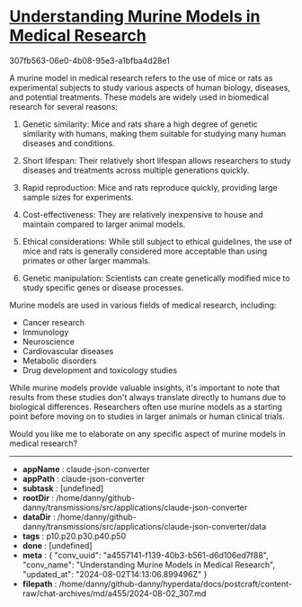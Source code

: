# [Understanding Murine Models in Medical Research](https://claude.ai/chat/a4557141-f139-40b3-b561-d6d106ed7f88)

307fb563-06e0-4b08-95e3-a1bfba4d28e1

 A murine model in medical research refers to the use of mice or rats as experimental subjects to study various aspects of human biology, diseases, and potential treatments. These models are widely used in biomedical research for several reasons:

1. Genetic similarity: Mice and rats share a high degree of genetic similarity with humans, making them suitable for studying many human diseases and conditions.

2. Short lifespan: Their relatively short lifespan allows researchers to study diseases and treatments across multiple generations quickly.

3. Rapid reproduction: Mice and rats reproduce quickly, providing large sample sizes for experiments.

4. Cost-effectiveness: They are relatively inexpensive to house and maintain compared to larger animal models.

5. Ethical considerations: While still subject to ethical guidelines, the use of mice and rats is generally considered more acceptable than using primates or other larger mammals.

6. Genetic manipulation: Scientists can create genetically modified mice to study specific genes or disease processes.

Murine models are used in various fields of medical research, including:

- Cancer research
- Immunology
- Neuroscience
- Cardiovascular diseases
- Metabolic disorders
- Drug development and toxicology studies

While murine models provide valuable insights, it's important to note that results from these studies don't always translate directly to humans due to biological differences. Researchers often use murine models as a starting point before moving on to studies in larger animals or human clinical trials.

Would you like me to elaborate on any specific aspect of murine models in medical research?

---

* **appName** : claude-json-converter
* **appPath** : claude-json-converter
* **subtask** : [undefined]
* **rootDir** : /home/danny/github-danny/transmissions/src/applications/claude-json-converter
* **dataDir** : /home/danny/github-danny/transmissions/src/applications/claude-json-converter/data
* **tags** : p10.p20.p30.p40.p50
* **done** : [undefined]
* **meta** : {
  "conv_uuid": "a4557141-f139-40b3-b561-d6d106ed7f88",
  "conv_name": "Understanding Murine Models in Medical Research",
  "updated_at": "2024-08-02T14:13:06.899496Z"
}
* **filepath** : /home/danny/github-danny/hyperdata/docs/postcraft/content-raw/chat-archives/md/a455/2024-08-02_307.md